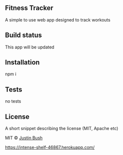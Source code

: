 ## Fitness Tracker
A simple to use web app designed to track workouts


## Build status
This app will be updated



## Installation
npm i 


## Tests
no tests


## License
A short snippet describing the license (MIT, Apache etc)

MIT © [Justin Bush]()


https://intense-shelf-46867.herokuapp.com/
